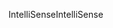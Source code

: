 <span data-ttu-id="c71dd-101">IntelliSense</span><span class="sxs-lookup"><span data-stu-id="c71dd-101">IntelliSense</span></span>